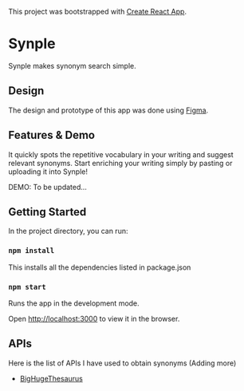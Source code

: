 This project was bootstrapped with [Create React App](https://github.com/facebook/create-react-app).


# Synple

Synple makes synonym search simple. 

## Design
The design and prototype of this app was done using [Figma](https://www.figma.com/file/GFzWDsaZvIADWZ6vxEjU2b/Synple).

## Features & Demo
It quickly spots the repetitive vocabulary in your writing and suggest relevant synonyms. Start enriching your writing simply by pasting or uploading it into Synple!

DEMO: To be updated...

## Getting Started

In the project directory, you can run:


### `npm install`
This installs all the dependencies listed in package.json


### `npm start`



Runs the app in the development mode.<br>

Open [http://localhost:3000](http://localhost:3000) to view it in the browser.




## APIs
Here is the list of APIs I have used to obtain synonyms (Adding more)
* [BigHugeThesaurus]([https://words.bighugelabs.com/site/api](https://words.bighugelabs.com/site/api))
